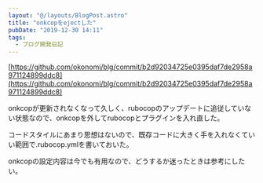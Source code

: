 ```yaml
---
layout: "@/layouts/BlogPost.astro"
title: "onkcopをejectした"
pubDate: "2019-12-30 14:11"
tags:
  - ブログ開発日記
---
```


[https://github.com/okonomi/blg/commit/b2d92034725e0395daf7de2958a971124899ddc8](https://github.com/okonomi/blg/commit/b2d92034725e0395daf7de2958a971124899ddc8)

onkcopが更新されなくなって久しく、rubocopのアップデートに追従していない状態なので、onkcopを外してrubocopとプラグインを入れ直した。

コードスタイルにあまり思想はないので、既存コードに大きく手を入れなくていい範囲で.rubocop.ymlを書いておいた。

onkcopの設定内容は今でも有用なので、どうするか迷ったときは参考にしたい。
